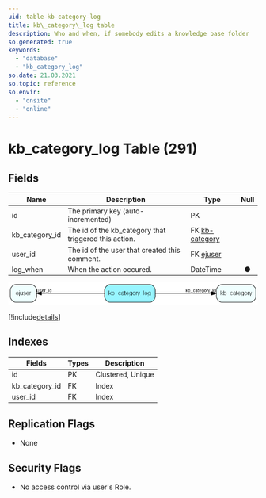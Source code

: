 ```yaml
---
uid: table-kb-category-log
title: kb\_category\_log table
description: Who and when, if somebody edits a knowledge base folder
so.generated: true
keywords:
  - "database"
  - "kb_category_log"
so.date: 21.03.2021
so.topic: reference
so.envir:
  - "onsite"
  - "online"
---
```


# kb\_category\_log Table (291)

## Fields

| Name | Description | Type | Null |
|------|-------------|------|:----:|
|id|The primary key (auto-incremented)|PK| |
|kb\_category\_id|The id of the kb_category that triggered this action.|FK [kb-category](kb-category.md)| |
|user\_id|The id of the user that created this comment.|FK [ejuser](ejuser.md)| |
|log\_when|When the action occured.|DateTime|&#x25CF;|


![kb_category_log table relationship diagram](./media/kb_category_log.png)

[!include[details](./includes/kb-category-log.md)]

## Indexes

| Fields | Types | Description |
|--------|-------|-------------|
|id |PK |Clustered, Unique |
|kb\_category\_id |FK |Index |
|user\_id |FK |Index |

## Replication Flags

* None

## Security Flags

* No access control via user's Role.

